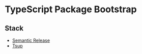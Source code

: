 # TypeScript Package Bootstrap

## Stack

- [Semantic Release](https://github.com/semantic-release/semantic-release)
- [Tsup](https://github.com/egoist/tsup)
